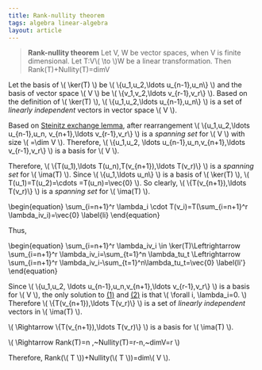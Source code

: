 ```yaml
---
title: Rank-nullity theorem
tags: algebra linear-algebra
layout: article
---
```

<blockquote><p><strong>Rank-nullity theorem</strong> Let V, W be vector spaces, when V is finite dimensional.<span class="intersentencespace"></span> Let T:V<span class="inline_math">\( \to \)</span>W be a linear transformation.<span class="intersentencespace"></span> Then Rank(T)+Nullity(T)=dimV</p></blockquote><!--more-->
<div style="display: none">$$\DeclareMathOperator{\ima}{Im}$$</div>
<p>Let the basis of <span class="inline_math">\( \ker(T) \)</span> be <span class="inline_math">\( \{u_1,u_2,\ldots u_{n-1},u_n\} \)</span> and the basis of vector space <span class="inline_math">\( V \)</span> be <span class="inline_math">\( \{v_1,v_2,\ldots v_{r-1},v_r\} \)</span>.<span class="intersentencespace"></span> Based on the definition of <span class="inline_math">\( \ker(T) \)</span>, <span class="inline_math">\( \{u_1,u_2,\ldots u_{n-1},u_n\} \)</span> is a set of <em>linearly independent</em> vectors in vector space <span class="inline_math">\( V \)</span>.</p>
<p>Based on <a href="https://www.eurekz.com/post/steinitz-exchange-lemma/" target="_blank" rel="noopener">Steinitz exchange lemma</a>, after rearrangement <span class="inline_math">\( \{u_1,u_2,\ldots u_{n-1},u_n, v_{n+1},\ldots v_{r-1},v_r\} \)</span> is a <em>spanning set</em> for <span class="inline_math">\( V \)</span> with size <span class="inline_math">\( =\dim V \)</span>.<span class="intersentencespace"></span> Therefore, <span class="inline_math">\( \{u_1,u_2, \ldots u_{n-1},u_n,v_{n+1},\ldots v_{r-1},v_r\} \)</span> is a basis for <span class="inline_math">\( V \)</span>.</p>
<p>Therefore, <span class="inline_math">\( \{T(u_1),\ldots T(u_n),T(v_{n+1}),\ldots T(v_r)\} \)</span> is a <em>spanning set</em> for <span class="inline_math">\( \ima(T) \)</span>.<span class="intersentencespace"></span> Since <span class="inline_math">\( \{u_1,\ldots u_n\} \)</span> is a basis of <span class="inline_math">\( \ker(T) \)</span>, <span class="inline_math">\( T(u_1)=T(u_2)=\cdots =T(u_n)=\vec{0} \)</span>.<span class="intersentencespace"></span> So clearly, <span class="inline_math">\( \{T(v_{n+1}),\ldots T(v_r)\} \)</span> is a <em>spanning set</em> for <span class="inline_math">\( \ima(T) \)</span>.<span class="intersentencespace"></span></p>
<div id="li" data-tralics-id="uid1" data-number="1" class="equation">		 \begin{equation} 
		 	\sum_{i=n+1}^r \lambda_i \cdot T(v_i)=T(\sum_{i=n+1}^r \lambda_iv_i)=\vec{0}
		 	\label{li}
		 \end{equation} 
</div><p class="noindent">Thus,</p>
<div id="li’" data-tralics-id="uid2" data-number="2" class="equation">		 \begin{equation} 
			 \sum_{i=n+1}^r \lambda_iv_i \in \ker(T)\Leftrightarrow \sum_{i=n+1}^r \lambda_iv_i=\sum_{t=1}^n \lambda_tu_t \Leftrightarrow \sum_{i=n+1}^r \lambda_iv_i-\sum_{t=1}^n\lambda_tu_t=\vec{0}
			 \label{li'}
		 \end{equation}
</div><p class="noindent">Since <span class="inline_math">\( \{u_1,u_2, \ldots u_{n-1},u_n,v_{n+1},\ldots v_{r-1},v_r\} \)</span> is a basis for <span class="inline_math">\( V \)</span>, the only solution to <a href="#li" class="hyperref">(<span class="ref">1</span>)</a> and <a href="#li’" class="hyperref">(<span class="ref">2</span>)</a> is that <span class="inline_math">\( \forall i, \lambda_i=0. \)</span> Therefore <span class="inline_math">\( \{T(v_{n+1}),\ldots T(v_r)\} \)</span> is a set of <em>linearly independent</em> vectors in <span class="inline_math">\( \ima(T) \)</span>.<span class="intersentencespace"></span> <span class="break"></span></p>
<p><span class="inline_math">\( \Rightarrow \{T(v_{n+1}),\ldots T(v_r)\} \)</span> is a basis for <span class="inline_math">\( \ima(T) \)</span>.<span class="break"></span></p>
<p>
  <span class="inline_math">\( \Rightarrow Rank(T)=n ,~Nullity(T)=r-n,~dimV=r \)</span>
  <span class="break"></span>
</p>
<p>Therefore, Rank(<span class="inline_math">\( T \)</span>)+Nullity(<span class="inline_math">\( T \)</span>)=dim<span class="inline_math">\( V \)</span>.</p>
